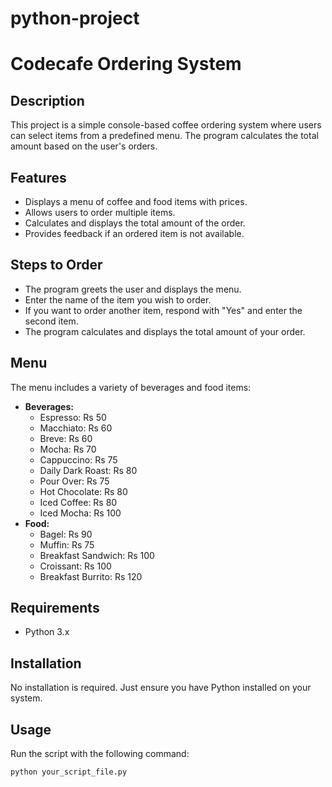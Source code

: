 # python-project
# Codecafe Ordering System

## Description
This project is a simple console-based coffee ordering system where users can select items from a predefined menu. The program calculates the total amount based on the user's orders.

## Features
- Displays a menu of coffee and food items with prices.
- Allows users to order multiple items.
- Calculates and displays the total amount of the order.
- Provides feedback if an ordered item is not available.
## Steps to Order
- The program greets the user and displays the menu.
- Enter the name of the item you wish to order.
- If you want to order another item, respond with "Yes" and enter the second item.
- The program calculates and displays the total amount of your order.
## Menu
The menu includes a variety of beverages and food items:
- **Beverages:**
  - Espresso: Rs 50
  - Macchiato: Rs 60
  - Breve: Rs 60
  - Mocha: Rs 70
  - Cappuccino: Rs 75
  - Daily Dark Roast: Rs 80
  - Pour Over: Rs 75
  - Hot Chocolate: Rs 80
  - Iced Coffee: Rs 80
  - Iced Mocha: Rs 100
- **Food:**
  - Bagel: Rs 90
  - Muffin: Rs 75
  - Breakfast Sandwich: Rs 100
  - Croissant: Rs 100
  - Breakfast Burrito: Rs 120

## Requirements
- Python 3.x

## Installation
No installation is required. Just ensure you have Python installed on your system.

## Usage
Run the script with the following command:
```bash
python your_script_file.py
